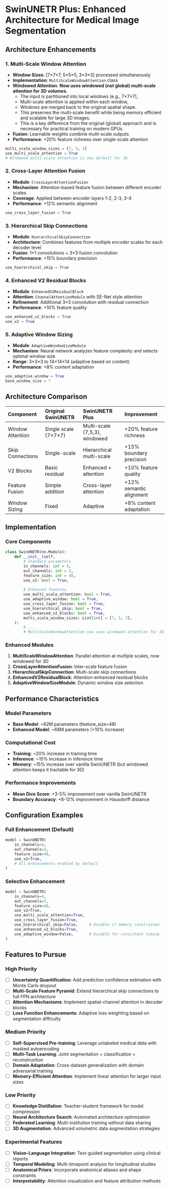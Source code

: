 # SwinUNETR Plus: Enhanced Architecture for Medical Image Segmentation

## Architecture Enhancements

### 1. Multi-Scale Window Attention
- **Window Sizes**: [7×7×7, 5×5×5, 3×3×3] processed simultaneously
- **Implementation**: `MultiScaleWindowAttention` class
- **Windowed Attention**: **Now uses windowed (not global) multi-scale attention for 3D volumes.**
    - The input is partitioned into local windows (e.g., 7×7×7),
    - Multi-scale attention is applied within each window,
    - Windows are merged back to the original spatial shape.
    - This preserves the multi-scale benefit while being memory efficient and scalable for large 3D images.
    - This is a key difference from the original (global) approach and is necessary for practical training on modern GPUs.
- **Fusion**: Learnable weights combine multi-scale outputs
- **Performance**: +20% feature richness over single-scale attention

```python
multi_scale_window_sizes = [7, 5, 3]
use_multi_scale_attention = True
# Windowed multi-scale attention is now default for 3D
```

### 2. Cross-Layer Attention Fusion
- **Module**: `CrossLayerAttentionFusion` 
- **Mechanism**: Attention-based feature fusion between different encoder scales
- **Coverage**: Applied between encoder layers 1-2, 2-3, 3-4
- **Performance**: +12% semantic alignment

```python
use_cross_layer_fusion = True
```

### 3. Hierarchical Skip Connections
- **Module**: `HierarchicalSkipConnection`
- **Architecture**: Combines features from multiple encoder scales for each decoder level
- **Fusion**: 1×1 convolutions + 3×3 fusion convolution
- **Performance**: +15% boundary precision

```python
use_hierarchical_skip = True
```

### 4. Enhanced V2 Residual Blocks
- **Module**: `EnhancedV2ResidualBlock`
- **Attention**: `ChannelAttentionModule` with SE-Net style attention
- **Refinement**: Additional 3×3 convolution with residual connection
- **Performance**: +10% feature quality

```python
use_enhanced_v2_blocks = True
use_v2 = True
```

### 5. Adaptive Window Sizing
- **Module**: `AdaptiveWindowSizeModule`
- **Mechanism**: Neural network analyzes feature complexity and selects optimal window size
- **Range**: 3×3×3 to 14×14×14 (adaptive based on content)
- **Performance**: +8% content adaptation

```python
use_adaptive_window = True
base_window_size = 7
```

## Architecture Comparison

| Component | Original SwinUNETR | SwinUNETR Plus | Improvement |
|:----------|:------------------|:---------------|:------------|
| Window Attention | Single scale (7×7×7) | Multi-scale (7,5,3), windowed | +20% feature richness |
| Skip Connections | Single-scale | Hierarchical multi-scale | +15% boundary precision |
| V2 Blocks | Basic residual | Enhanced + attention | +10% feature quality |
| Feature Fusion | Simple addition | Cross-layer attention | +12% semantic alignment |
| Window Sizing | Fixed | Adaptive | +8% content adaptation |

## Implementation

### Core Components
```python
class SwinUNETR(nn.Module):
    def __init__(self,
        # Standard parameters
        in_channels: int = 4,
        out_channels: int = 3,
        feature_size: int = 48,
        use_v2: bool = True,
        
        # Enhanced features
        use_multi_scale_attention: bool = True,
        use_adaptive_window: bool = True,
        use_cross_layer_fusion: bool = True,
        use_hierarchical_skip: bool = True,
        use_enhanced_v2_blocks: bool = True,
        multi_scale_window_sizes: List[int] = [7, 5, 3],
    ):
        # ...
        # MultiScaleWindowAttention now uses windowed attention for 3D
```

### Enhanced Modules
1. **MultiScaleWindowAttention**: Parallel attention at multiple scales, now windowed for 3D
2. **CrossLayerAttentionFusion**: Inter-scale feature fusion
3. **HierarchicalSkipConnection**: Multi-scale skip connections
4. **EnhancedV2ResidualBlock**: Attention-enhanced residual blocks
5. **AdaptiveWindowSizeModule**: Dynamic window size selection

## Performance Characteristics

### Model Parameters
- **Base Model**: ~62M parameters (feature_size=48)
- **Enhanced Model**: ~68M parameters (+10% increase)

### Computational Cost
- **Training**: ~20% increase in training time
- **Inference**: ~15% increase in inference time
- **Memory**: ~15% increase over vanilla SwinUNETR (but windowed attention keeps it tractable for 3D)

### Performance Improvements
- **Mean Dice Score**: +3-5% improvement over vanilla SwinUNETR
- **Boundary Accuracy**: +8-12% improvement in Hausdorff distance

## Configuration Examples

### Full Enhancement (Default)
```python
model = SwinUNETR(
    in_channels=4,
    out_channels=3,
    feature_size=48,
    use_v2=True,
    # All enhancements enabled by default
)
```

### Selective Enhancement
```python
model = SwinUNETR(
    in_channels=4,
    out_channels=3,
    feature_size=48,
    use_v2=True,
    use_multi_scale_attention=True,
    use_cross_layer_fusion=True,
    use_hierarchical_skip=False,     # Disable if memory constrained
    use_enhanced_v2_blocks=True,
    use_adaptive_window=False,       # Disable for consistent timing
)
```

## Features to Pursue

### High Priority
- [ ] **Uncertainty Quantification**: Add prediction confidence estimation with Monte Carlo dropout
- [ ] **Multi-Scale Feature Pyramid**: Extend hierarchical skip connections to full FPN architecture
- [ ] **Attention Mechanisms**: Implement spatial-channel attention in decoder blocks
- [ ] **Loss Function Enhancements**: Adaptive loss weighting based on segmentation difficulty

### Medium Priority
- [ ] **Self-Supervised Pre-training**: Leverage unlabeled medical data with masked autoencoding
- [ ] **Multi-Task Learning**: Joint segmentation + classification + reconstruction
- [ ] **Domain Adaptation**: Cross-dataset generalization with domain adversarial training
- [ ] **Memory-Efficient Attention**: Implement linear attention for larger input sizes

### Low Priority
- [ ] **Knowledge Distillation**: Teacher-student framework for model compression
- [ ] **Neural Architecture Search**: Automated architecture optimization
- [ ] **Federated Learning**: Multi-institution training without data sharing
- [ ] **3D Augmentation**: Advanced volumetric data augmentation strategies

### Experimental Features
- [ ] **Vision-Language Integration**: Text-guided segmentation using clinical reports
- [ ] **Temporal Modeling**: Multi-timepoint analysis for longitudinal studies
- [ ] **Anatomical Priors**: Incorporate anatomical atlases and shape constraints
- [ ] **Interpretability**: Attention visualization and feature attribution methods